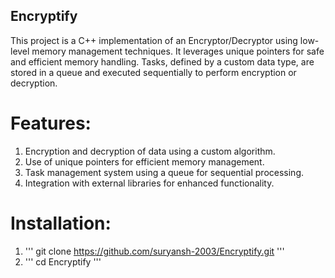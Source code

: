 ## Encryptify
This project is a C++ implementation of an Encryptor/Decryptor using low-level memory management techniques. 
It leverages unique pointers for safe and efficient memory handling. Tasks, defined by a custom data type, are stored in a queue and executed sequentially to perform encryption or decryption.


# Features:
1. Encryption and decryption of data using a custom algorithm.
2. Use of unique pointers for efficient memory management.
3. Task management system using a queue for sequential processing.
4. Integration with external libraries for enhanced functionality.

# Installation:
1. ''' git clone https://github.com/suryansh-2003/Encryptify.git '''
2. ''' cd Encryptify '''
